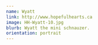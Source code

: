 ```yaml
---
name: Wyatt
link: http://www.hopefulhearts.ca
image: HH-Wyatt-10.jpg
blurb: Wyatt the mini schnauzer.
orientation: portrait
---
```

